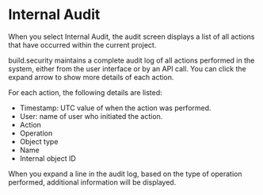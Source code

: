 # Internal Audit

When you select Internal Audit, the audit screen displays a list of all actions that have occurred within the current project.

build.security maintains a complete audit log of all actions performed in the system, either from the user interface or by an API call. You can click the expand arrow to show more details of each action.

For each action, the following details are listed:

* Timestamp: UTC value of when the action was performed.
* User: name of user who initiated the action.
* Action
* Operation
* Object type
* Name
* Internal object ID

When you expand a line in the audit log, based on the type of operation performed, additional information will be displayed.

